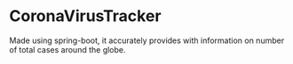 # CoronaVirusTracker
Made using spring-boot, it accurately provides with information on number of total cases around the globe.
